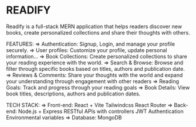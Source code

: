 # READIFY
Readify is a full-stack MERN application that helps readers discover new books, create personalized collections and share their thoughts with others. 

FEATURES:
=> Authentication: Signup, Login, and manage your profile securely.
=> User profiles: Customize your profile, update personal information...
=> Book Collections: Create personalized collections to share your reading experience with the world.
=> Search & Browse: Browse and filter through specific books based on titles, authors and publication date.
=> Reviews & Comments: Share your thoughts with the world and expand your understanding through engagement with other readers
=> Reading Goals: Track and progress through your reading goals
=> Book Details: View book titles, descriptions, authors and publication dates.

TECH STACK:
=> Front-end: 
    React + Vite
    Tailwindcss
    React Router
=> Back-end: 
    Node.js + Express
    RESTful APIs with controllers
    JWT Authentication
    Environmental variables
=> Database:
    MongoDB
